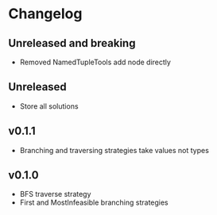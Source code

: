 # Changelog

## Unreleased and breaking
- Removed NamedTupleTools add node directly

## Unreleased
- Store all solutions

## v0.1.1
- Branching and traversing strategies take values not types

## v0.1.0
- BFS traverse strategy
- First and MostInfeasible branching strategies